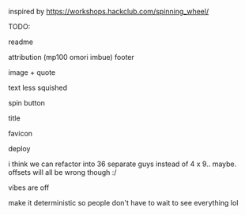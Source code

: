 inspired by https://workshops.hackclub.com/spinning_wheel/

TODO:

readme

attribution (mp100 omori imbue) footer

image + quote

text less squished

spin button

title

favicon

deploy

i think we can refactor into 36 separate guys instead of 4 x 9.. maybe. offsets will all be wrong though :/

vibes are off

make it deterministic so people don't have to wait to see everything lol